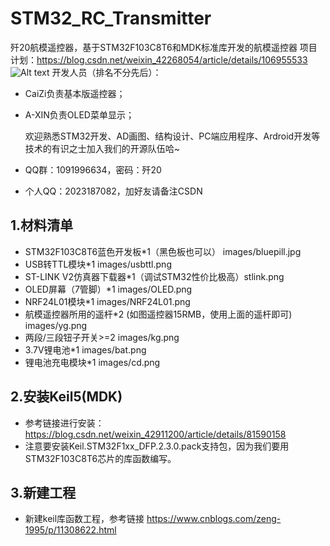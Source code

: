 # STM32_RC_Transmitter

 歼20航模遥控器，基于STM32F103C8T6和MDK标准库开发的航模遥控器
 项目计划：https://blog.csdn.net/weixin_42268054/article/details/106955533
 ![Alt text](https://github.com/Cai-Zi/STM32_RC_Transmitter/blob/master/images/plan.jpg)
 开发人员（排名不分先后）：
 - CaiZi负责基本版遥控器；
 - A-XIN负责OLED菜单显示；
 
	欢迎熟悉STM32开发、AD画图、结构设计、PC端应用程序、Ardroid开发等技术的有识之士加入我们的开源队伍哈~
 - QQ群：1091996634，密码：歼20
 - 个人QQ：2023187082，加好友请备注CSDN

## 1.材料清单 
- STM32F103C8T6蓝色开发板*1（黑色板也可以） images/bluepill.jpg
- USB转TTL模块*1 images/usbttl.png
- ST-LINK V2仿真器下载器*1（调试STM32性价比极高）stlink.png
- OLED屏幕（7管脚）*1 images/OLED.png
- NRF24L01模块*1 images/NRF24L01.png
- 航模遥控器所用的遥杆*2 (如图遥控器15RMB，使用上面的遥杆即可) images/yg.png
- 两段/三段钮子开关>=2 images/kg.png
- 3.7V锂电池*1 images/bat.png
- 锂电池充电模块*1 images/cd.png

## 2.安装Keil5(MDK) 
- 参考链接进行安装：https://blog.csdn.net/weixin_42911200/article/details/81590158
- 注意要安装Keil.STM32F1xx_DFP.2.3.0.pack支持包，因为我们要用STM32F103C8T6芯片的库函数编写。

## 3.新建工程 
- 新建keil库函数工程，参考链接 https://www.cnblogs.com/zeng-1995/p/11308622.html



